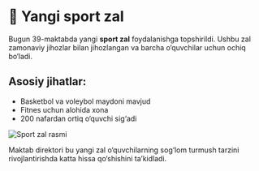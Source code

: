# 🏫 Yangi sport zal

Bugun 39-maktabda yangi **sport zal** foydalanishga topshirildi. Ushbu zal zamonaviy jihozlar bilan jihozlangan va barcha o‘quvchilar uchun ochiq bo‘ladi.  

## Asosiy jihatlar:
- Basketbol va voleybol maydoni mavjud  
- Fitnes uchun alohida xona  
- 200 nafardan ortiq o‘quvchi sig‘adi  

![Sport zal rasmi](/posts/images/sport-zal.png)

Maktab direktori bu yangi zal o‘quvchilarning sog‘lom turmush tarzini rivojlantirishda katta hissa qo‘shishini ta’kidladi. 
